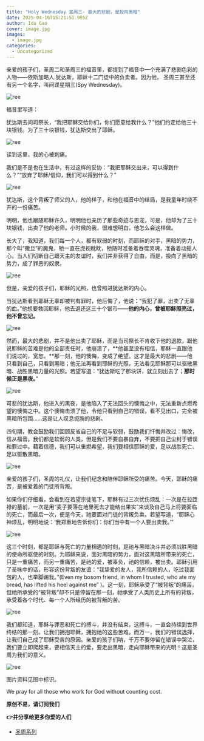 ```yaml
---
title: "Holy Wednesday 圣周三- 最大的悲剧，是投向黑暗"
date: 2025-04-16T15:21:51.985Z
author: Ida Gao
cover: image.jpg
images:
  - image.jpg
categories:
  - Uncategorized
---
```


亲爱的孩子们，圣周二和圣周三的福音里，都提到了福音中一个充满了悲剧色彩的人物——依斯加略人.犹达斯，耶稣十二门徒中的负卖者。因为他， 圣周三甚至还有另一个名字，叫间谍星期三(Spy Wednesday)。

<!--more-->

  

![ree](https://static.wixstatic.com/media/ec8b63_b3ad5c817d4f4198a2d988e996d18606~mv2.jpg)

福音里写道：

  

犹达斯去问司祭长，“我把耶稣交给你们，你们愿意给我什么？”他们约定给他三十块银钱。为了三十块银钱，犹达斯交出了耶稣。

  

![ree](https://static.wixstatic.com/media/ec8b63_bdeaa15ac46e4e7c8ae6d2230698e3bb~mv2.jpg)

  

读到这里，我的心被刺痛。

我们是不是也在生活中，有过这样的妥协：“我把耶稣交出来，可以得到什么？”“放弃了耶稣/信仰，我们可以得到什么？”

  

![ree](https://static.wixstatic.com/media/ec8b63_f505d715a861495196bf6ff76ffd94a0~mv2.jpg)

  

犹达斯，这个背叛了师父的人，他的样子，和他在福音中的结局，是我童年时绕不开的一份痛苦。

  

明明，他也跟随耶稣许久，明明他也亲历了那些奇迹与恩宠，可是，他却为了三十块银钱，出卖了他的老师。小时候的我，很难想明白，他怎么会这样做。

  

长大了，我知道，我们每一个人，都有软弱的时刻，而耶稣的对手，黑暗的势力，那个叫“撒旦”的魔鬼，牠一直在虎视眈眈，牠随时准备着吞噬灵魂，准备着动摇人心。当人们切断自己跟天主的友谊时，我们并非获得了自由，而是，投向了黑暗的势力，成了罪恶的奴隶。

  

![ree](https://static.wixstatic.com/media/ec8b63_a074f2eadf34403fa5e00751f7203bb8~mv2.jpg)

  

但是，亲爱的孩子们，耶稣的光照，也曾照进犹达斯的内心。

当犹达斯看到耶稣无辜却被判有罪时，他后悔了，他说：“我犯了罪，出卖了无辜的血。”他想要救回耶稣，他去退还这三十个银币——**他的内心，曾被耶稣照亮过，他不曾忘记。**

  

![ree](https://static.wixstatic.com/media/ec8b63_11494c9f10c04fb0b76d1238a7d1ca07~mv2.jpg)

  

然而，最大的悲剧，并不是他出卖了耶稣，而是当司祭长不肯收下他的退款，跟他说耶稣的苦难是他的全部责任时，他崩溃了，**他甚至没有相信，耶稣一直跟他们说过的，宽恕。**那一刻，他的懊悔，变成了绝望。这才是最大的悲剧——他只看到自己，只看到黑暗；他无法再看到耶稣的光照，无法看见耶稣那可以驱散黑暗、战胜黑暗力量的光照。若望写道：“犹达斯吃了那块饼，就立刻出去了；**那时候正是黑夜。**”

  

![ree](https://static.wixstatic.com/media/ec8b63_c4492f5d491a483584bcf31fda2383dd~mv2.jpg)

  

可悲的犹达斯，他进入的黑夜，是他陷入了无法回头的懊悔之中，无法重新点燃希望的懊悔之中。这个懊悔击溃了他，令他只看到自己的错误，看不见出口，完全被黑暗所包围……这是让人叹息扼腕的悲剧。

  

四旬期，教会鼓励我们回顾反省自己的不足与软弱，鼓励我们忏悔并改过：悔改，信从福音。我们都是软弱的人类，但是我们不要自暴自弃，不要把自己尘封于错误和罪过中。藉着信德，我们可以重燃希望，我们要相信耶稣的爱，足以战胜死亡、足以驱散黑暗。

  

![ree](https://static.wixstatic.com/media/ec8b63_7f4c9403b7fe47a0bad6ceecab57d36e~mv2.jpg)

  

亲爱的孩子们，圣周的礼仪，让我们纪念和陪伴耶稣所受的痛苦。今天，耶稣的痛苦，是被爱着的门徒所背叛。

  

如果你们仔细看，会看到在若望宗徒笔下，耶稣有过三次忧伤烦乱：一次是在拉匝禄的墓前，一次是用“麦子要落在地里死去才能结出果实”来谈及自己马上将要面临的死亡，而最后一次，便是今天，祂要面对门徒的背叛负卖。若望写道，“耶稣心神烦乱，明明地说：‘我郑重地告诉你们：你们当中有一个人要出卖我。’”

![ree](https://static.wixstatic.com/media/ec8b63_a3987ac47b2244e183063fc3c6e33516~mv2.jpg)

  

这三个时刻，都是耶稣与死亡的力量相遇的时刻，是祂与黑暗决斗并必须战胜黑暗的使命所驱使的时刻。为耶稣来说，面对黑暗的势力，面对这黑暗所带来的死亡，只是一重痛苦，而另一重痛苦，是祂的爱，被辜负，祂的信赖，被出卖。耶稣引用了圣咏中的话，形容这份背叛的友谊：“我挚爱的友人，我所信赖的人，吃过我面包的人，也举脚踢我。”(Even my bosom friend, in whom I trusted, who ate my bread, has lifted his heel against me” )。这一刻，耶稣承受了“被背叛”的痛苦，但祂所承受的“被背叛”却不只是停留在那一刻，祂承受了人类历史上所有的背叛，承受着各个时代、每一个人所经历的被背叛的苦。

  

![ree](https://static.wixstatic.com/media/ec8b63_19602fe6ae3f4cc5b3775462c035ec17~mv2.jpg)

  

我们都知道，耶稣与罪恶和死亡的搏斗，并没有结束，这搏斗，一直会持续到世界终结的那一刻。让我们拥抱耶稣，拥抱祂的这些苦难。而万一，我们的错误选择，让我们自己成了耶稣受苦的原因。亲爱的孩子们呐，千万不要停留在错误中哭泣，我们要立即爬起来，要相信天主的爱，要走出黑暗，走向耶稣带来的光明！这是圣周为我们的意义。

  

![ree](https://static.wixstatic.com/media/ec8b63_008f785410b84732b68559ba7370981e~mv2.jpg)

  

  

图片资料见图中标识。

We pray for all those who work for God without counting cost.

**原创不易，请订阅我们**

**👉并分享给更多你爱的人们**

*   [圣周系列](https://www.urloveinme.com/首頁/categories/圣周系列)
